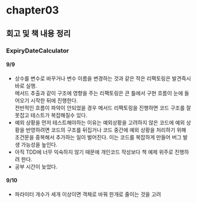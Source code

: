 # chapter03
## 회고 및 책 내용 정리
### ExpiryDateCalculator
#### 9/9
- 상수를 변수로 바꾸거나 변수 이름을 변경하는 것과 같은 작은 리팩토링은 발견즉시 바로 실행.  
  메서드 추출과 같이 구조에 영향을 주는 리팩토링은 큰 틀에서 구현 흐름이 눈에 들어오기 시작한 뒤에 진행한다.  
  전반적인 흐름이 파악이 안되었을 경우 메서드 리팩토링을 진행하면 코드 구조를 잘못잡고 테스트가 복잡해질수 있다.  
- 예외 상황을 먼저 테스트해야하는 이유는 예외상황을 고려하지 않은 코드에 예외 상황을 반영하려면 
  코드의 구조를 뒤집거나 코드 중간에 예외 상황을 처리하기 위해 조건문을 중복해서 추가하는 일이 벌어진다. 
  이는 코드를 복잡하게 만들어 버그 발생 가능성을 높인다.
- 아직 TDD에 너무 익숙하지 않기 때문에 개인코드 작성보다 책 예제 위주로 진행하려 한다.
- 공부 시간이 늦었다.
#### 9/10
- 파라미터 개수가 세개 이상이면 객체로 바꿔 한개로 줄이는 것을 고려